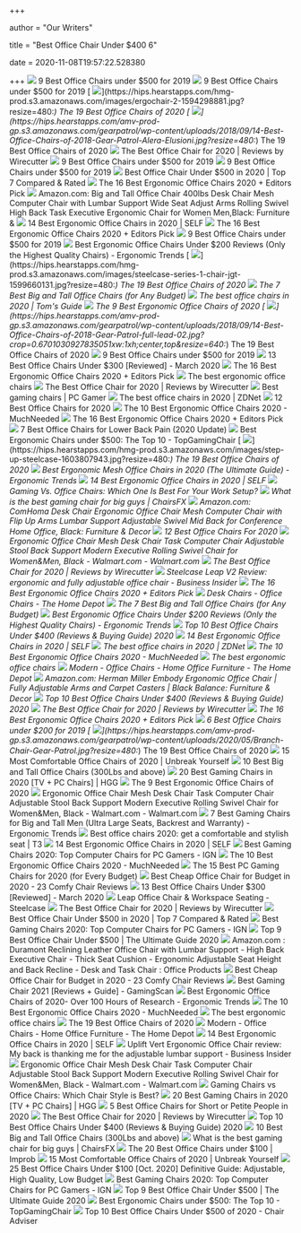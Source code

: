 +++
        
author = "Our Writers"
        
title = "Best Office Chair Under $400 6"
        
date = 2020-11-08T19:57:22.528380
        
+++
[ ![](https://www.btod.com/blog/wp-content/uploads/2019/10/best-office-chairs-under-500-6-best-bigtall-under400.jpg)](https://www.btod.com/blog/wp-content/uploads/2019/10/best-office-chairs-under-500-6-best-bigtall-under400.jpg) 9 Best Office Chairs under $500 for 2019
[ ![](https://www.btod.com/blog/wp-content/uploads/2019/10/best-office-chairs-under-500-5-best-task-under400.jpg)](https://www.btod.com/blog/wp-content/uploads/2019/10/best-office-chairs-under-500-5-best-task-under400.jpg) 9 Best Office Chairs under $500 for 2019
[ ![](https://hips.hearstapps.com/hmg-prod.s3.amazonaws.com/images/ergochair-2-1594298881.jpg?resize=480:*)](https://hips.hearstapps.com/hmg-prod.s3.amazonaws.com/images/ergochair-2-1594298881.jpg?resize=480:*) The 19 Best Office Chairs of 2020
[ ![](https://hips.hearstapps.com/amv-prod-gp.s3.amazonaws.com/gearpatrol/wp-content/uploads/2018/09/14-Best-Office-Chairs-of-2018-Gear-Patrol-Alera-Elusioni.jpg?resize=480:*)](https://hips.hearstapps.com/amv-prod-gp.s3.amazonaws.com/gearpatrol/wp-content/uploads/2018/09/14-Best-Office-Chairs-of-2018-Gear-Patrol-Alera-Elusioni.jpg?resize=480:*) The 19 Best Office Chairs of 2020
[ ![](https://cdn.thewirecutter.com/wp-content/media/2020/09/officechairs-2048px-9607.jpg?auto=webp&crop=1.91:1&width=1200)](https://cdn.thewirecutter.com/wp-content/media/2020/09/officechairs-2048px-9607.jpg?auto=webp&crop=1.91:1&width=1200) The Best Office Chair for 2020 | Reviews by Wirecutter
[ ![](https://www.btod.com/blog/wp-content/uploads/2019/10/best-office-chairs-under-500-4-best-mesh-under400.jpg)](https://www.btod.com/blog/wp-content/uploads/2019/10/best-office-chairs-under-500-4-best-mesh-under400.jpg) 9 Best Office Chairs under $500 for 2019
[ ![](https://www.btod.com/blog/wp-content/uploads/2019/10/best-office-chairs-under-500-for-2020-blog-header.jpg)](https://www.btod.com/blog/wp-content/uploads/2019/10/best-office-chairs-under-500-for-2020-blog-header.jpg) 9 Best Office Chairs under $500 for 2019
[ ![](https://www.gadgetreview.com/wp-content/uploads/2020/01/best-office-chair-under-500.jpg)](https://www.gadgetreview.com/wp-content/uploads/2020/01/best-office-chair-under-500.jpg) Best Office Chair Under $500 in 2020 | Top 7 Compared & Rated
[ ![](https://i.ytimg.com/vi/7YVTS6Yj4Co/maxresdefault.jpg)](https://i.ytimg.com/vi/7YVTS6Yj4Co/maxresdefault.jpg) The 16 Best Ergonomic Office Chairs 2020 + Editors Pick
[ ![](https://images-na.ssl-images-amazon.com/images/I/6116gQcN5xL._AC_SL1010_.jpg)](https://images-na.ssl-images-amazon.com/images/I/6116gQcN5xL._AC_SL1010_.jpg) Amazon.com: Big and Tall Office Chair 400lbs Desk Chair Mesh Computer Chair  with Lumbar Support Wide Seat Adjust Arms Rolling Swivel High Back Task  Executive Ergonomic Chair for Women Men,Black: Furniture &
[ ![](https://media.self.com/photos/5f11d8abc511f144f4452626/1:1/w_1000,h_1000,c_limit/best%20office.png)](https://media.self.com/photos/5f11d8abc511f144f4452626/1:1/w_1000,h_1000,c_limit/best%20office.png) 14 Best Ergonomic Office Chairs in 2020 | SELF
[ ![](https://www.omnicoreagency.com/wp-content/uploads/2020/01/Steelcase-Gesture-Chair-List.jpg)](https://www.omnicoreagency.com/wp-content/uploads/2020/01/Steelcase-Gesture-Chair-List.jpg) The 16 Best Ergonomic Office Chairs 2020 + Editors Pick
[ ![](https://www.btod.com/blog/wp-content/uploads/2019/10/best-office-chairs-under-500-1-best-ergonomic-under500.jpg)](https://www.btod.com/blog/wp-content/uploads/2019/10/best-office-chairs-under-500-1-best-ergonomic-under500.jpg) 9 Best Office Chairs under $500 for 2019
[ ![](http://ergonomictrends.com/wp-content/uploads/2018/01/best-ergonomic-office-chairs-under-200.png)](http://ergonomictrends.com/wp-content/uploads/2018/01/best-ergonomic-office-chairs-under-200.png) Best Ergonomic Office Chairs Under $200 Reviews (Only the Highest Quality  Chairs) - Ergonomic Trends
[ ![](https://hips.hearstapps.com/hmg-prod.s3.amazonaws.com/images/steelcase-series-1-chair-jgt-1599660131.jpg?resize=480:*)](https://hips.hearstapps.com/hmg-prod.s3.amazonaws.com/images/steelcase-series-1-chair-jgt-1599660131.jpg?resize=480:*) The 19 Best Office Chairs of 2020
[ ![](https://techguided.com/wp-content/uploads/2018/08/best-big-and-tall-office-chairs.jpg)](https://techguided.com/wp-content/uploads/2018/08/best-big-and-tall-office-chairs.jpg) The 7 Best Big and Tall Office Chairs (for Any Budget)
[ ![](https://cdn.mos.cms.futurecdn.net/chg3AGHkpwVFcZeK26TKuA.jpg)](https://cdn.mos.cms.futurecdn.net/chg3AGHkpwVFcZeK26TKuA.jpg) The best office chairs in 2020 | Tom's Guide
[ ![](https://www.thespruce.com/thmb/v4x6rTFJFesVhymDHDSrJ6zvFdc=/900x0/filters:no_upscale():max_bytes(150000):strip_icc()/ScreenShot2019-06-06at2.52.02PM-8888b4cb898546fc81149eedab641de6.png)](https://www.thespruce.com/thmb/v4x6rTFJFesVhymDHDSrJ6zvFdc=/900x0/filters:no_upscale():max_bytes(150000):strip_icc()/ScreenShot2019-06-06at2.52.02PM-8888b4cb898546fc81149eedab641de6.png) The 9 Best Ergonomic Office Chairs of 2020
[ ![](https://hips.hearstapps.com/amv-prod-gp.s3.amazonaws.com/gearpatrol/wp-content/uploads/2018/09/14-Best-Office-Chairs-of-2018-Gear-Patrol-full-lead-02.jpg?crop=0.6701030927835051xw:1xh;center,top&resize=640:*)](https://hips.hearstapps.com/amv-prod-gp.s3.amazonaws.com/gearpatrol/wp-content/uploads/2018/09/14-Best-Office-Chairs-of-2018-Gear-Patrol-full-lead-02.jpg?crop=0.6701030927835051xw:1xh;center,top&resize=640:*) The 19 Best Office Chairs of 2020
[ ![](https://www.btod.com/blog/wp-content/uploads/2019/10/best-office-chairs-under-500-7-best-meshback-under300.jpg)](https://www.btod.com/blog/wp-content/uploads/2019/10/best-office-chairs-under-500-7-best-meshback-under300.jpg) 9 Best Office Chairs under $500 for 2019
[ ![](https://time4buying.com/wp-content/uploads/2019/01/best-office-chairs-under-300-e1547149812704-300x147.jpg)](https://time4buying.com/wp-content/uploads/2019/01/best-office-chairs-under-300-e1547149812704-300x147.jpg) 13 Best Office Chairs Under $300 [Reviewed] - March 2020
[ ![](https://www.omnicoreagency.com/wp-content/uploads/2020/01/Viva-Office-Mesh-High-Back-Chair-List.jpg)](https://www.omnicoreagency.com/wp-content/uploads/2020/01/Viva-Office-Mesh-High-Back-Chair-List.jpg) The 16 Best Ergonomic Office Chairs 2020 + Editors Pick
[ ![](https://www.telegraph.co.uk/content/dam/education-and-careers/2020/01/17/Herman-Miller-Aeron-Office-Chair_trans_NvBQzQNjv4Bqd42X-0XUgKDu9ZkvrTLS36AdSdZApvBeyEuhoggHyCU.jpg)](https://www.telegraph.co.uk/content/dam/education-and-careers/2020/01/17/Herman-Miller-Aeron-Office-Chair_trans_NvBQzQNjv4Bqd42X-0XUgKDu9ZkvrTLS36AdSdZApvBeyEuhoggHyCU.jpg) The best ergonomic office chairs
[ ![](https://d1b5h9psu9yexj.cloudfront.net/25878/HON-Exposure_20180409-142502_full.jpg)](https://d1b5h9psu9yexj.cloudfront.net/25878/HON-Exposure_20180409-142502_full.jpg) The Best Office Chair for 2020 | Reviews by Wirecutter
[ ![](https://cdn.mos.cms.futurecdn.net/eTsGaLnVkpozHC9CqhA6dK.jpg)](https://cdn.mos.cms.futurecdn.net/eTsGaLnVkpozHC9CqhA6dK.jpg) Best gaming chairs | PC Gamer
[ ![](https://zdnet4.cbsistatic.com/hub/i/2020/01/17/8231e246-714d-44bf-8b5e-bebdd66c1d83/office-chair-6.jpg)](https://zdnet4.cbsistatic.com/hub/i/2020/01/17/8231e246-714d-44bf-8b5e-bebdd66c1d83/office-chair-6.jpg) The best office chairs in 2020 | ZDNet
[ ![](https://www.btod.com/blog/wp-content/uploads/2019/02/gesture.jpg)](https://www.btod.com/blog/wp-content/uploads/2019/02/gesture.jpg) 12 Best Office Chairs for 2020
[ ![](https://mk0muchneededonc94iq.kinstacdn.com/wp-content/uploads/2019/01/Top-10-Best-Ergonomic-Office-Chairs-Reviews.jpg)](https://mk0muchneededonc94iq.kinstacdn.com/wp-content/uploads/2019/01/Top-10-Best-Ergonomic-Office-Chairs-Reviews.jpg) The 10 Best Ergonomic Office Chairs 2020 - MuchNeeded
[ ![](https://www.omnicoreagency.com/wp-content/uploads/2020/01/Herman-Miller-Embody-Ergonomic-Office-Chair-List.jpg)](https://www.omnicoreagency.com/wp-content/uploads/2020/01/Herman-Miller-Embody-Ergonomic-Office-Chair-List.jpg) The 16 Best Ergonomic Office Chairs 2020 + Editors Pick
[ ![](https://techguided.com/wp-content/uploads/2018/07/Best-Office-Chair-for-Lower-Back-Pain.jpg)](https://techguided.com/wp-content/uploads/2018/07/Best-Office-Chair-for-Lower-Back-Pain.jpg) 7 Best Office Chairs for Lower Back Pain (2020 Update)
[ ![](https://topgamingchair.com/wp-content/uploads/2019/03/OsmoChair-e1552041351274.png)](https://topgamingchair.com/wp-content/uploads/2019/03/OsmoChair-e1552041351274.png) Best Ergonomic Chairs under $500: The Top 10 - TopGamingChair
[ ![](https://hips.hearstapps.com/hmg-prod.s3.amazonaws.com/images/step-up-steelcase-1603807943.jpg?resize=480:*)](https://hips.hearstapps.com/hmg-prod.s3.amazonaws.com/images/step-up-steelcase-1603807943.jpg?resize=480:*) The 19 Best Office Chairs of 2020
[ ![](http://ergonomictrends.com/wp-content/uploads/2019/12/best-mesh-office-chairs.jpg)](http://ergonomictrends.com/wp-content/uploads/2019/12/best-mesh-office-chairs.jpg) Best Ergonomic Mesh Office Chairs in 2020 (The Ultimate Guide) - Ergonomic  Trends
[ ![](https://media.self.com/photos/5f1511c0872b1bec7ee1d056/master/w_400%2Cc_limit/amazon%2520basics%2520desk%2520chair.png)](https://media.self.com/photos/5f1511c0872b1bec7ee1d056/master/w_400%2Cc_limit/amazon%2520basics%2520desk%2520chair.png) 14 Best Ergonomic Office Chairs in 2020 | SELF
[ ![](https://thumbor.forbes.com/thumbor/711x400/https://specials-images.forbesimg.com/imageserve/5e8e572c93ef920006d3a192/960x0.jpg?fit=scale)](https://thumbor.forbes.com/thumbor/711x400/https://specials-images.forbesimg.com/imageserve/5e8e572c93ef920006d3a192/960x0.jpg?fit=scale) Gaming Vs. Office Chairs: Which One Is Best For Your Work Setup?
[ ![](https://chairsfx.com/wp-content/uploads/2020/03/best-400-lbs-gaming-chairs.jpg)](https://chairsfx.com/wp-content/uploads/2020/03/best-400-lbs-gaming-chairs.jpg) What is the best gaming chair for big guys | ChairsFX
[ ![](https://m.media-amazon.com/images/I/71sOWS+jkVL._AC_UL400_.jpg)](https://m.media-amazon.com/images/I/71sOWS+jkVL._AC_UL400_.jpg) Amazon.com: ComHoma Desk Chair Ergonomic Office Chair Mesh Computer Chair  with Flip Up Arms Lumbar Support Adjustable Swivel Mid Back for Conference  Home Office, Black: Furniture & Decor
[ ![](https://www.btod.com/blog/wp-content/uploads/2019/10/best-office-chairs-2020-blog-header.jpg)](https://www.btod.com/blog/wp-content/uploads/2019/10/best-office-chairs-2020-blog-header.jpg) 12 Best Office Chairs For 2020
[ ![](https://i5.walmartimages.com/asr/6948f120-aae4-41d2-abbd-a28c796e1f32.ca50ca81e9afcfffc855206d57fa3b9a.jpeg)](https://i5.walmartimages.com/asr/6948f120-aae4-41d2-abbd-a28c796e1f32.ca50ca81e9afcfffc855206d57fa3b9a.jpeg) Ergonomic Office Chair Mesh Desk Chair Task Computer Chair Adjustable Stool  Back Support Modern Executive Rolling Swivel Chair for Women&Men, Black -  Walmart.com - Walmart.com
[ ![](https://cdn.thewirecutter.com/wp-content/media/2020/09/officechairs-2048px-5983.jpg?auto=webp&quality=75&width=1024)](https://cdn.thewirecutter.com/wp-content/media/2020/09/officechairs-2048px-5983.jpg?auto=webp&quality=75&width=1024) The Best Office Chair for 2020 | Reviews by Wirecutter
[ ![](https://i.insider.com/5ea0abf438bf23209d4ddfbf?width=1100&format=jpeg&auto=webp)](https://i.insider.com/5ea0abf438bf23209d4ddfbf?width=1100&format=jpeg&auto=webp) Steelcase Leap V2 Review: ergonomic and fully adjustable office chair -  Business Insider
[ ![](https://www.omnicoreagency.com/wp-content/uploads/2020/01/GM-Seating-Ergolux-Genuine-Leather-Executive-Hi-Swivel-Chair-List.jpg)](https://www.omnicoreagency.com/wp-content/uploads/2020/01/GM-Seating-Ergolux-Genuine-Leather-Executive-Hi-Swivel-Chair-List.jpg) The 16 Best Ergonomic Office Chairs 2020 + Editors Pick
[ ![](https://images.homedepot-static.com/productImages/11f6993d-5844-4f56-9be3-6124ea45fdd6/svn/walnut-brown-linon-home-decor-office-chairs-178403nat01u-64_400_compressed.jpg)](https://images.homedepot-static.com/productImages/11f6993d-5844-4f56-9be3-6124ea45fdd6/svn/walnut-brown-linon-home-decor-office-chairs-178403nat01u-64_400_compressed.jpg) Desk Chairs - Office Chairs - The Home Depot
[ ![](https://techguided.com/wp-content/uploads/2018/08/Space-Seating-AirGrid.jpg)](https://techguided.com/wp-content/uploads/2018/08/Space-Seating-AirGrid.jpg) The 7 Best Big and Tall Office Chairs (for Any Budget)
[ ![](http://ergonomictrends.com/wp-content/uploads/2019/12/Xishe-Task-Office-Chair-Review.jpg)](http://ergonomictrends.com/wp-content/uploads/2019/12/Xishe-Task-Office-Chair-Review.jpg) Best Ergonomic Office Chairs Under $200 Reviews (Only the Highest Quality  Chairs) - Ergonomic Trends
[ ![](https://bestchairsreviews.com/wp-content/uploads/2020/03/Best_office_Chairs_under_400.jpg)](https://bestchairsreviews.com/wp-content/uploads/2020/03/Best_office_Chairs_under_400.jpg) Top 10 Best Office Chairs Under $400 (Reviews & Buying Guide) 2020
[ ![](https://media.self.com/photos/5f107e2eb2833fa0970026b2/1:1/w_1000,h_1000,c_limit/alleara%20office%20chair.png)](https://media.self.com/photos/5f107e2eb2833fa0970026b2/1:1/w_1000,h_1000,c_limit/alleara%20office%20chair.png) 14 Best Ergonomic Office Chairs in 2020 | SELF
[ ![](https://zdnet2.cbsistatic.com/hub/i/2020/01/17/5a3e28b6-25e0-42f9-841a-c92fd9e577c3/office-chair-5.jpg)](https://zdnet2.cbsistatic.com/hub/i/2020/01/17/5a3e28b6-25e0-42f9-841a-c92fd9e577c3/office-chair-5.jpg) The best office chairs in 2020 | ZDNet
[ ![](https://mk0muchneededonc94iq.kinstacdn.com/wp-content/uploads/2020/03/Herman-Miller-Mirra-2-Task-Chair-List.jpg)](https://mk0muchneededonc94iq.kinstacdn.com/wp-content/uploads/2020/03/Herman-Miller-Mirra-2-Task-Chair-List.jpg) The 10 Best Ergonomic Office Chairs 2020 - MuchNeeded
[ ![](https://www.telegraph.co.uk/content/dam/education-and-careers/2020/01/17/hag-capisco-ergonomic-office-chair_trans_NvBQzQNjv4BqzS5ZEWcIZ87TGiIedcB3FEd7mrLUtcntqzebDDr745Y.JPG)](https://www.telegraph.co.uk/content/dam/education-and-careers/2020/01/17/hag-capisco-ergonomic-office-chair_trans_NvBQzQNjv4BqzS5ZEWcIZ87TGiIedcB3FEd7mrLUtcntqzebDDr745Y.JPG) The best ergonomic office chairs
[ ![](https://images.homedepot-static.com/productImages/26021273-f2d7-4203-b236-483e6b13529b/svn/blue-linon-home-decor-office-chairs-178404aqua01u-64_400.jpg)](https://images.homedepot-static.com/productImages/26021273-f2d7-4203-b236-483e6b13529b/svn/blue-linon-home-decor-office-chairs-178404aqua01u-64_400.jpg) Modern - Office Chairs - Home Office Furniture - The Home Depot
[ ![](https://images-na.ssl-images-amazon.com/images/I/71ZMjJyFb%2BL._AC_SL1500_.jpg)](https://images-na.ssl-images-amazon.com/images/I/71ZMjJyFb%2BL._AC_SL1500_.jpg) Amazon.com: Herman Miller Embody Ergonomic Office Chair | Fully Adjustable  Arms and Carpet Casters | Black Balance: Furniture & Decor
[ ![](https://bestchairsreviews.com/wp-content/uploads/2020/03/SADIE_Big_Tall_Office_Chair.jpg)](https://bestchairsreviews.com/wp-content/uploads/2020/03/SADIE_Big_Tall_Office_Chair.jpg) Top 10 Best Office Chairs Under $400 (Reviews & Buying Guide) 2020
[ ![](https://d1b5h9psu9yexj.cloudfront.net/5707/Herman-Miller-Aeron_20180409-135854_full.jpg)](https://d1b5h9psu9yexj.cloudfront.net/5707/Herman-Miller-Aeron_20180409-135854_full.jpg) The Best Office Chair for 2020 | Reviews by Wirecutter
[ ![](https://i.ytimg.com/vi/7YVTS6Yj4Co/hqdefault.jpg)](https://i.ytimg.com/vi/7YVTS6Yj4Co/hqdefault.jpg) The 16 Best Ergonomic Office Chairs 2020 + Editors Pick
[ ![](https://www.btod.com/blog/wp-content/uploads/2019/05/best-office-chairs-under-200-1-best-ergonomic.jpg)](https://www.btod.com/blog/wp-content/uploads/2019/05/best-office-chairs-under-200-1-best-ergonomic.jpg) 6 Best Office Chairs under $200 for 2019
[ ![](https://hips.hearstapps.com/amv-prod-gp.s3.amazonaws.com/gearpatrol/wp-content/uploads/2020/05/Branch-Chair-Gear-Patrol.jpg?resize=480:*)](https://hips.hearstapps.com/amv-prod-gp.s3.amazonaws.com/gearpatrol/wp-content/uploads/2020/05/Branch-Chair-Gear-Patrol.jpg?resize=480:*) The 19 Best Office Chairs of 2020
[ ![](https://m.media-amazon.com/images/I/518YLQETYdL.jpg)](https://m.media-amazon.com/images/I/518YLQETYdL.jpg) 15 Most Comfortable Office Chairs of 2020 | Unbreak Yourself
[ ![](https://m.media-amazon.com/images/I/41JgcuDYplL.jpg)](https://m.media-amazon.com/images/I/41JgcuDYplL.jpg) 10 Best Big and Tall Office Chairs (300Lbs and above)
[ ![](https://mljzsatzn43z.i.optimole.com/tP-GR8Q-Jy5e14a7/w:252/h:400/q:90/dpr:2.6/https://www.highgroundgaming.com/wp-content/uploads/2017/05/Steelcase-Leap-Chair-Black-Fabric.jpg)](https://mljzsatzn43z.i.optimole.com/tP-GR8Q-Jy5e14a7/w:252/h:400/q:90/dpr:2.6/https://www.highgroundgaming.com/wp-content/uploads/2017/05/Steelcase-Leap-Chair-Black-Fabric.jpg) 20 Best Gaming Chairs in 2020 [TV + PC Chairs] | HGG
[ ![](https://www.thespruce.com/thmb/-TZyNjYe9X5gmb6qiT_EEjPYhE8=/683x683/smart/filters:no_upscale()/ScreenShot2019-06-11at11.37.40AM-e3c3909c6da94f0d90e0ec7ed8c58ed1.png)](https://www.thespruce.com/thmb/-TZyNjYe9X5gmb6qiT_EEjPYhE8=/683x683/smart/filters:no_upscale()/ScreenShot2019-06-11at11.37.40AM-e3c3909c6da94f0d90e0ec7ed8c58ed1.png) The 9 Best Ergonomic Office Chairs of 2020
[ ![](https://i5.walmartimages.com/asr/a89e9bc5-5fc3-467c-9be9-784fe0a09526.b474881b3e62acea663f9ce341a7b9da.jpeg)](https://i5.walmartimages.com/asr/a89e9bc5-5fc3-467c-9be9-784fe0a09526.b474881b3e62acea663f9ce341a7b9da.jpeg) Ergonomic Office Chair Mesh Desk Chair Task Computer Chair Adjustable Stool  Back Support Modern Executive Rolling Swivel Chair for Women&Men, Black -  Walmart.com - Walmart.com
[ ![](http://ergonomictrends.com/wp-content/uploads/2019/02/best-gaming-chairs-big-tall-men.jpg)](http://ergonomictrends.com/wp-content/uploads/2019/02/best-gaming-chairs-big-tall-men.jpg) 7 Best Gaming Chairs for Big and Tall Men (Ultra Large Seats, Backrest and  Warranty) - Ergonomic Trends
[ ![](https://cdn.mos.cms.futurecdn.net/9rXCdrBHCFMd2aXzFFi6XV-1200-80.jpg)](https://cdn.mos.cms.futurecdn.net/9rXCdrBHCFMd2aXzFFi6XV-1200-80.jpg) Best office chairs 2020: get a comfortable and stylish seat | T3
[ ![](https://media.self.com/photos/5f1511c0872b1bec7ee1d056/1:1/w_1000,h_1000,c_limit/amazon%20basics%20desk%20chair.png)](https://media.self.com/photos/5f1511c0872b1bec7ee1d056/1:1/w_1000,h_1000,c_limit/amazon%20basics%20desk%20chair.png) 14 Best Ergonomic Office Chairs in 2020 | SELF
[ ![](https://assets-prd.ignimgs.com/2020/06/03/9-1591197578657.jpg)](https://assets-prd.ignimgs.com/2020/06/03/9-1591197578657.jpg) Best Gaming Chairs 2020: Top Computer Chairs for PC Gamers - IGN
[ ![](https://mk0muchneededonc94iq.kinstacdn.com/wp-content/uploads/2020/03/Serta-Works-Ergonomic-Executive-Office-Chair-1-List.jpg)](https://mk0muchneededonc94iq.kinstacdn.com/wp-content/uploads/2020/03/Serta-Works-Ergonomic-Executive-Office-Chair-1-List.jpg) The 10 Best Ergonomic Office Chairs 2020 - MuchNeeded
[ ![](https://i.ytimg.com/vi/G7MTlS4aJTo/maxresdefault.jpg)](https://i.ytimg.com/vi/G7MTlS4aJTo/maxresdefault.jpg) The 15 Best PC Gaming Chairs for 2020 (for Every Budget)
[ ![](https://bestratedofficechair.com/wp-content/uploads/2018/10/Ergonomic-Office-Chairs-with-Neck-Support.jpg)](https://bestratedofficechair.com/wp-content/uploads/2018/10/Ergonomic-Office-Chairs-with-Neck-Support.jpg) Best Cheap Office Chair for Budget in 2020 - 23 Comfy Chair Reviews
[ ![](https://time4buying.com/wp-content/uploads/2019/01/SIEGES-Ergonomic-Mesh-Office-Chair-300x282.png)](https://time4buying.com/wp-content/uploads/2019/01/SIEGES-Ergonomic-Mesh-Office-Chair-300x282.png) 13 Best Office Chairs Under $300 [Reviewed] - March 2020
[ ![](https://steelcase-res.cloudinary.com/image/upload/c_fill,dpr_auto,q_70,h_656,w_1166/v1590007508/www.steelcase.com/2020/05/20/20-0140281.jpg)](https://steelcase-res.cloudinary.com/image/upload/c_fill,dpr_auto,q_70,h_656,w_1166/v1590007508/www.steelcase.com/2020/05/20/20-0140281.jpg) Leap Office Chair & Workspace Seating - Steelcase
[ ![](https://cdn.thewirecutter.com/wp-content/media/2020/09/officechairs-2048px-5976.jpg?auto=webp&quality=75&width=1024)](https://cdn.thewirecutter.com/wp-content/media/2020/09/officechairs-2048px-5976.jpg?auto=webp&quality=75&width=1024) The Best Office Chair for 2020 | Reviews by Wirecutter
[ ![](https://m.media-amazon.com/images/I/41bBCShXDWL.jpg)](https://m.media-amazon.com/images/I/41bBCShXDWL.jpg) Best Office Chair Under $500 in 2020 | Top 7 Compared & Rated
[ ![](https://assets-prd.ignimgs.com/2020/06/03/6-1591195502535.jpg)](https://assets-prd.ignimgs.com/2020/06/03/6-1591195502535.jpg) Best Gaming Chairs 2020: Top Computer Chairs for PC Gamers - IGN
[ ![](https://officechairjudge.com/wp-content/uploads/2017/09/Boss-Office-Products-B991-CP-Chair.jpg?x61104)](https://officechairjudge.com/wp-content/uploads/2017/09/Boss-Office-Products-B991-CP-Chair.jpg?x61104) Top 9 Best Office Chair Under $500 | The Ultimate Guide 2020
[ ![](https://m.media-amazon.com/images/I/61M9JgYsHWL._AC_UL400_.jpg)](https://m.media-amazon.com/images/I/61M9JgYsHWL._AC_UL400_.jpg) Amazon.com : Duramont Reclining Leather Office Chair with Lumbar Support -  High Back Executive Chair - Thick Seat Cushion - Ergonomic Adjustable Seat  Height and Back Recline - Desk and Task Chair : Office Products
[ ![](https://bestratedofficechair.com/wp-content/uploads/2018/10/Ergonomic-Mesh-Office-Chairs.jpg)](https://bestratedofficechair.com/wp-content/uploads/2018/10/Ergonomic-Mesh-Office-Chairs.jpg) Best Cheap Office Chair for Budget in 2020 - 23 Comfy Chair Reviews
[ ![](https://www.gamingscan.com/wp-content/uploads/2020/10/Best-Gaming-Chairs-1200x900.jpg)](https://www.gamingscan.com/wp-content/uploads/2020/10/Best-Gaming-Chairs-1200x900.jpg) Best Gaming Chair 2021 [Reviews + Guide] - GamingScan
[ ![](http://ergonomictrends.com/wp-content/uploads/2019/01/Komene-Ergonomic-Office-Chair.jpg)](http://ergonomictrends.com/wp-content/uploads/2019/01/Komene-Ergonomic-Office-Chair.jpg) Best Ergonomic Office Chairs of 2020- Over 100 Hours of Research - Ergonomic  Trends
[ ![](https://mk0muchneededonc94iq.kinstacdn.com/wp-content/uploads/2020/03/Herman-Miller-Sayl-Ergonomic-Office-Chair-List.jpg)](https://mk0muchneededonc94iq.kinstacdn.com/wp-content/uploads/2020/03/Herman-Miller-Sayl-Ergonomic-Office-Chair-List.jpg) The 10 Best Ergonomic Office Chairs 2020 - MuchNeeded
[ ![](https://www.telegraph.co.uk/content/dam/education-and-careers/2020/01/17/Humanscale-Freedom-Office-Chair_trans_NvBQzQNjv4Bqxx-aMjhNEyvNcPOg7e3c1CrPcr6V3Pz2zNkmv8Ty4kI.jpg?imwidth=480)](https://www.telegraph.co.uk/content/dam/education-and-careers/2020/01/17/Humanscale-Freedom-Office-Chair_trans_NvBQzQNjv4Bqxx-aMjhNEyvNcPOg7e3c1CrPcr6V3Pz2zNkmv8Ty4kI.jpg?imwidth=480) The best ergonomic office chairs
[ ![](https://hips.hearstapps.com/amv-prod-gp.s3.amazonaws.com/gearpatrol/wp-content/uploads/2018/09/14-Best-Office-Chairs-of-2018-Gear-Patrol-feature.jpg)](https://hips.hearstapps.com/amv-prod-gp.s3.amazonaws.com/gearpatrol/wp-content/uploads/2018/09/14-Best-Office-Chairs-of-2018-Gear-Patrol-feature.jpg) The 19 Best Office Chairs of 2020
[ ![](https://images.homedepot-static.com/productImages/c88259ee-abf6-4391-8671-e36122e633c8/svn/green-velvet-furniturer-office-chairs-ross-chrome-velvet-cactus-64_400.jpg)](https://images.homedepot-static.com/productImages/c88259ee-abf6-4391-8671-e36122e633c8/svn/green-velvet-furniturer-office-chairs-ross-chrome-velvet-cactus-64_400.jpg) Modern - Office Chairs - Home Office Furniture - The Home Depot
[ ![](https://media.self.com/photos/5f174802bca4c4b5f779c906/master/w_400%2Cc_limit/gabrylly.png)](https://media.self.com/photos/5f174802bca4c4b5f779c906/master/w_400%2Cc_limit/gabrylly.png) 14 Best Ergonomic Office Chairs in 2020 | SELF
[ ![](https://i.insider.com/5baa52843d9ef7d05a8b457a?width=960&format=jpeg)](https://i.insider.com/5baa52843d9ef7d05a8b457a?width=960&format=jpeg) Uplift Vert Ergonomic Office Chair review: My back is thanking me for the  adjustable lumbar support - Business Insider
[ ![](https://i5.walmartimages.com/asr/415ac2cf-2456-49b7-8004-eff047132e30_1.ba2cae8151e7d2fec0d085756893f02b.jpeg)](https://i5.walmartimages.com/asr/415ac2cf-2456-49b7-8004-eff047132e30_1.ba2cae8151e7d2fec0d085756893f02b.jpeg) Ergonomic Office Chair Mesh Desk Chair Task Computer Chair Adjustable Stool  Back Support Modern Executive Rolling Swivel Chair for Women&Men, Black -  Walmart.com - Walmart.com
[ ![](https://techguided.com/wp-content/uploads/2019/11/Gaming-Chair-vs-Office-Chair.jpg)](https://techguided.com/wp-content/uploads/2019/11/Gaming-Chair-vs-Office-Chair.jpg) Gaming Chairs vs Office Chairs: Which Chair Style is Best?
[ ![](https://mljzsatzn43z.i.optimole.com/tP-GR8Q-QsPi-nq3/w:100/h:186/q:90/dpr:2.6/https://www.highgroundgaming.com/wp-content/uploads/2019/10/AmazonBasics-Gaming-Racing-Style-Office-Chair-Review.png)](https://mljzsatzn43z.i.optimole.com/tP-GR8Q-QsPi-nq3/w:100/h:186/q:90/dpr:2.6/https://www.highgroundgaming.com/wp-content/uploads/2019/10/AmazonBasics-Gaming-Racing-Style-Office-Chair-Review.png) 20 Best Gaming Chairs in 2020 [TV + PC Chairs] | HGG
[ ![](https://www.btod.com/blog/wp-content/uploads/2020/01/best-office-chairs-small-petite-blog-header.jpg)](https://www.btod.com/blog/wp-content/uploads/2020/01/best-office-chairs-small-petite-blog-header.jpg) 5 Best Office Chairs for Short or Petite People in 2020
[ ![](https://cdn.thewirecutter.com/wp-content/media/2020/09/officechairs-2048px-5974.jpg?auto=webp&quality=75&width=1024)](https://cdn.thewirecutter.com/wp-content/media/2020/09/officechairs-2048px-5974.jpg?auto=webp&quality=75&width=1024) The Best Office Chair for 2020 | Reviews by Wirecutter
[ ![](https://bestchairsreviews.com/wp-content/uploads/2020/03/HON_Ignition_2.jpg)](https://bestchairsreviews.com/wp-content/uploads/2020/03/HON_Ignition_2.jpg) Top 10 Best Office Chairs Under $400 (Reviews & Buying Guide) 2020
[ ![](https://ws-na.amazon-adsystem.com/widgets/q?_encoding=UTF8&ASIN=B01MRZ02TL&Format=_SL250_&ID=AsinImage&MarketPlace=US&ServiceVersion=20070822&WS=1&tag=fadingred-20&language=en_US)](https://ws-na.amazon-adsystem.com/widgets/q?_encoding=UTF8&ASIN=B01MRZ02TL&Format=_SL250_&ID=AsinImage&MarketPlace=US&ServiceVersion=20070822&WS=1&tag=fadingred-20&language=en_US) 10 Best Big and Tall Office Chairs (300Lbs and above)
[ ![](https://chairsfx.com/wp-content/uploads/2019/09/vertagear-pl-6000-colors.jpg)](https://chairsfx.com/wp-content/uploads/2019/09/vertagear-pl-6000-colors.jpg) What is the best gaming chair for big guys | ChairsFX
[ ![](https://cdn.improb.com/wp-content/uploads/2019/07/best-office-chairs-under-100.jpg)](https://cdn.improb.com/wp-content/uploads/2019/07/best-office-chairs-under-100.jpg) The 20 Best Office Chairs under $100 | Improb
[ ![](https://m.media-amazon.com/images/I/5177BFex8yL.jpg)](https://m.media-amazon.com/images/I/5177BFex8yL.jpg) 15 Most Comfortable Office Chairs of 2020 | Unbreak Yourself
[ ![](https://ihomemag.com/wp-content/uploads/2018/06/Best-Office-Chairs-Under-100.jpg)](https://ihomemag.com/wp-content/uploads/2018/06/Best-Office-Chairs-Under-100.jpg) 25 Best Office Chairs Under $100 [Oct. 2020] Definitive Guide: Adjustable,  High Quality, Low Budget
[ ![](https://oyster.ignimgs.com/wordpress/stg.ign.com/2019/06/Titan-2.jpg)](https://oyster.ignimgs.com/wordpress/stg.ign.com/2019/06/Titan-2.jpg) Best Gaming Chairs 2020: Top Computer Chairs for PC Gamers - IGN
[ ![](https://officechairjudge.com/wp-content/uploads/2019/06/La-Z-Boy-Delano-Big-Tall-Executive-Bonded-Leather-Office-Chair.jpg?x61104)](https://officechairjudge.com/wp-content/uploads/2019/06/La-Z-Boy-Delano-Big-Tall-Executive-Bonded-Leather-Office-Chair.jpg?x61104) Top 9 Best Office Chair Under $500 | The Ultimate Guide 2020
[ ![](https://m.media-amazon.com/images/I/41xPSCh8d8L.jpg)](https://m.media-amazon.com/images/I/41xPSCh8d8L.jpg) Best Ergonomic Chairs under $500: The Top 10 - TopGamingChair
[ ![](https://www.chairadviser.com/wp-content/uploads/2020/04/Work-pro-quantum-900-series.jpg)](https://www.chairadviser.com/wp-content/uploads/2020/04/Work-pro-quantum-900-series.jpg) Top 10 Best Office Chairs Under $500 of 2020 - Chair Adviser

